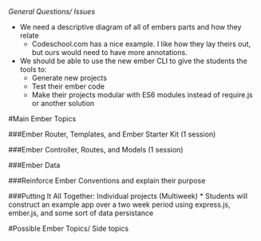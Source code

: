 *General Questions/ Issues*
- We need a descriptive diagram of all of embers parts and how they relate
    + Codeschool.com has a nice example. I like how they lay theirs out, but ours would need to have more annotations.
- We should be able to use the new ember CLI to give the students the tools to: 
    + Generate new projects
    + Test their ember code
    + Make their projects modular with ES6 modules instead of require.js or another solution


#Main Ember Topics

###Ember Router, Templates, and Ember Starter Kit (1 session)

###Ember Controller, Routes, and Models (1 session)

###Ember Data

###Reinforce Ember Conventions and explain their purpose

###Putting It All Together: Individual projects (Multiweek)
    * Students will construct an example app over a two week period using express.js, ember.js, and some sort of data persistance

#Possible Ember Topics/ Side topics
